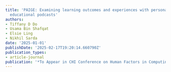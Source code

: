 ```yaml
---
title: 'PAIGE: Examining learning outcomes and experiences with personalized AI-generated
  educational podcasts'
authors:
- Tiffany D Do
- Usama Bin Shafqat
- Elsie Ling
- Nikhil Sarda
date: '2025-01-01'
publishDate: '2025-02-17T19:20:14.660790Z'
publication_types:
- article-journal
publication: '*To Appear in CHI Conference on Human Factors in Computing Systems*'
---
```

